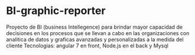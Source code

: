 # BI-graphic-reporter
Proyecto de BI (business Intellegence) para brindar mayor capacidad de decisiones en los procesos que se llevan a cabo en las organizaciones con analitica de datos y graficas avanzadas y personalizadas a la medida del cliente  Tecnologias: angular 7 en front, Node.js en el back y Mysql
